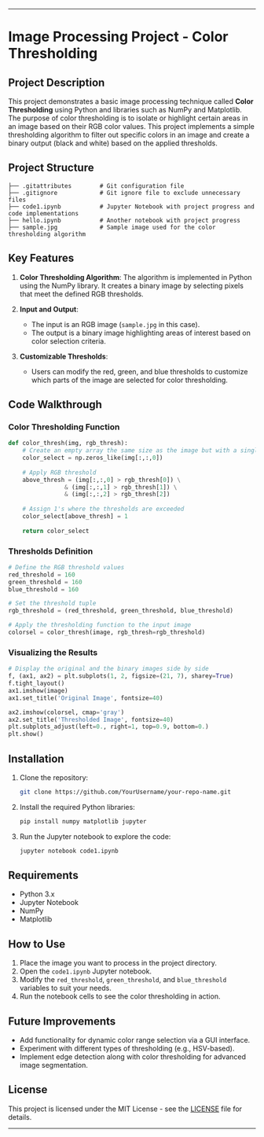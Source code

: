 
---

# Image Processing Project - Color Thresholding

## Project Description

This project demonstrates a basic image processing technique called **Color Thresholding** using Python and libraries such as NumPy and Matplotlib. The purpose of color thresholding is to isolate or highlight certain areas in an image based on their RGB color values. This project implements a simple thresholding algorithm to filter out specific colors in an image and create a binary output (black and white) based on the applied thresholds.

## Project Structure

```
├── .gitattributes        # Git configuration file
├── .gitignore            # Git ignore file to exclude unnecessary files
├── code1.ipynb           # Jupyter Notebook with project progress and code implementations
├── hello.ipynb           # Another notebook with project progress
├── sample.jpg            # Sample image used for the color thresholding algorithm
```

## Key Features

1. **Color Thresholding Algorithm**: 
   The algorithm is implemented in Python using the NumPy library. It creates a binary image by selecting pixels that meet the defined RGB thresholds.
   
2. **Input and Output**: 
   - The input is an RGB image (`sample.jpg` in this case).
   - The output is a binary image highlighting areas of interest based on color selection criteria.

3. **Customizable Thresholds**:
   - Users can modify the red, green, and blue thresholds to customize which parts of the image are selected for color thresholding.

## Code Walkthrough

### Color Thresholding Function

```python
def color_thresh(img, rgb_thresh):
    # Create an empty array the same size as the image but with a single channel
    color_select = np.zeros_like(img[:,:,0])
    
    # Apply RGB threshold
    above_thresh = (img[:,:,0] > rgb_thresh[0]) \
                & (img[:,:,1] > rgb_thresh[1]) \
                & (img[:,:,2] > rgb_thresh[2])
    
    # Assign 1's where the thresholds are exceeded
    color_select[above_thresh] = 1
    
    return color_select
```

### Thresholds Definition

```python
# Define the RGB threshold values
red_threshold = 160
green_threshold = 160
blue_threshold = 160

# Set the threshold tuple
rgb_threshold = (red_threshold, green_threshold, blue_threshold)

# Apply the thresholding function to the input image
colorsel = color_thresh(image, rgb_thresh=rgb_threshold)
```

### Visualizing the Results

```python
# Display the original and the binary images side by side
f, (ax1, ax2) = plt.subplots(1, 2, figsize=(21, 7), sharey=True)
f.tight_layout()
ax1.imshow(image)
ax1.set_title('Original Image', fontsize=40)

ax2.imshow(colorsel, cmap='gray')
ax2.set_title('Thresholded Image', fontsize=40)
plt.subplots_adjust(left=0., right=1, top=0.9, bottom=0.)
plt.show()
```

## Installation

1. Clone the repository:
   ```bash
   git clone https://github.com/YourUsername/your-repo-name.git
   ```

2. Install the required Python libraries:
   ```bash
   pip install numpy matplotlib jupyter
   ```

3. Run the Jupyter notebook to explore the code:
   ```bash
   jupyter notebook code1.ipynb
   ```

## Requirements

- Python 3.x
- Jupyter Notebook
- NumPy
- Matplotlib

## How to Use

1. Place the image you want to process in the project directory.
2. Open the `code1.ipynb` Jupyter notebook.
3. Modify the `red_threshold`, `green_threshold`, and `blue_threshold` variables to suit your needs.
4. Run the notebook cells to see the color thresholding in action.


## Future Improvements

- Add functionality for dynamic color range selection via a GUI interface.
- Experiment with different types of thresholding (e.g., HSV-based).
- Implement edge detection along with color thresholding for advanced image segmentation.

## License

This project is licensed under the MIT License - see the [LICENSE](LICENSE) file for details.

---
